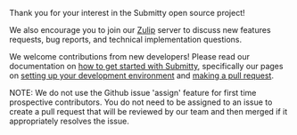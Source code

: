 Thank you for your interest in the Submitty open source project!

We also encourage you to join our
[Zulip](https://submitty.org/index/contact) server
to discuss new features requests, bug reports, and technical implementation questions.

We welcome contributions from new developers!
Please read our documentation on
[how to get started with Submitty](https://submitty.org/developer/getting_started/index),
specifically our pages on
[setting up your development environment](https://submitty.org/developer/getting_started/vm_install_using_vagrant)
and
[making a pull request](https://submitty.org/developer/getting_started/make_a_pull_request).

NOTE: We do not use the Github issue 'assign' feature for first time
prospective contributors.  You do not need to be assigned to an issue
to create a pull request that will be reviewed by our team and then
merged if it appropriately resolves the issue.
